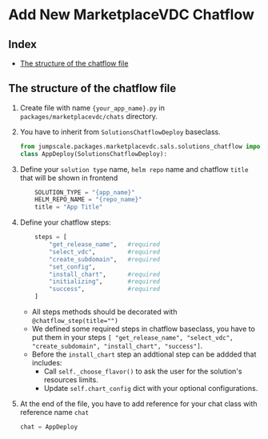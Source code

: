 # Add New MarketplaceVDC Chatflow

## Index

- [The structure of the chatflow file](#The-structure-of-the-chatflow-file)

## The structure of the chatflow file
1. Create file with name `{your_app_name}.py` in `packages/marketplacevdc/chats` directory.
2. You have to inherit from `SolutionsChatflowDeploy` baseclass.

    ```python
    from jumpscale.packages.marketplacevdc.sals.solutions_chatflow import SolutionsChatflowDeploy
    class AppDeploy(SolutionsChatflowDeploy):
    ```
3. Define your `solution type` name, `helm repo` name and chatflow `title` that will be shown in frontend

    ```python
        SOLUTION_TYPE = "{app_name}"
        HELM_REPO_NAME = "{repo_name}"
        title = "App Title"
    ```
4. Define your chatflow steps:
    ```python
        steps = [
            "get_release_name",   #required
            "select_vdc",         #required
            "create_subdomain",   #required
            "set_config",
            "install_chart",      #required
            "initializing",       #required
            "success",            #required
        ]
    ```
    - All steps methods should be decorated with `@chatflow_step(title="")`
    - We defined some required steps in chatflow baseclass, you have to put them in your steps `[ "get_release_name", "select_vdc", "create_subdomain", "install_chart", "success"]`.
    - Before the `install_chart` step an addtional step can be addded that includes:
        - Call `self._choose_flavor()` to ask the user for the solution's resources limits.
        - Update `self.chart_config` dict with your optional configurations.

5. At the end of the file, you have to add reference for your chat class with reference name `chat`

    ```python
    chat = AppDeploy
    ```

